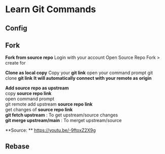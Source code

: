 # Learn Git Commands

## Config

## Fork

**Fork from source repo**
Login with your account
Open Source Repo 
Fork > create for

**Clone as local copy**
Copy your  **git link**
open your command prompt
git clone  **git link**
**It will automatically connect with your remote as origin** <br/>

**Add source repo as upstream** <br/>
copy **source repo link** <br/>
open command prompt <br/>
git remote add upstream **source repo link** <br/>
get changes of **source repo link** <br/>
**git fetch upstream**  : To get upstream/source changes <br/>
**git merge upstream/main** : To merget upstream/source 

**Source: **
https://youtu.be/-9ftoxZ2X9g

## Rebase


## 



